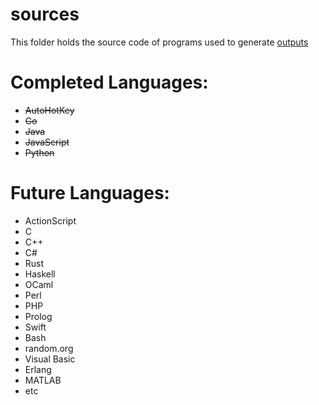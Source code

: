 # sources
This folder holds the source code of programs used to generate [outputs](../outputs)

# Completed Languages:
 * ~~AutoHotKey~~
 * ~~Go~~
 * ~~Java~~
 * ~~JavaScript~~
 * ~~Python~~
 
# Future Languages:
 * ActionScript
 * C
 * C++
 * C#
 * Rust
 * Haskell
 * OCaml
 * Perl
 * PHP
 * Prolog
 * Swift
 * Bash
 * random.org
 * Visual Basic
 * Erlang
 * MATLAB
 * etc